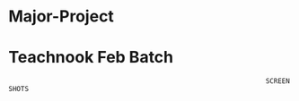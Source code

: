 # Major-Project
Teachnook Feb Batch
=====================================================================================================================================================================
                                                                    SCREEN SHOTS
                                                                    

 
